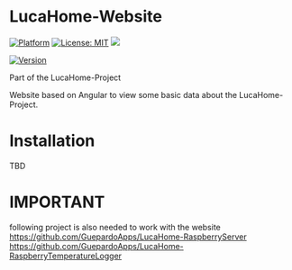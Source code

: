 # LucaHome-Website

[![Platform](https://img.shields.io/badge/platform-Raspberry-blue.svg)](https://www.raspberrypi.org/)
[![License: MIT](https://img.shields.io/badge/License-MIT-blue.svg)](https://opensource.org/licenses/MIT)
<a target="_blank" href="https://www.paypal.me/GuepardoApps" title="Donate using PayPal"><img src="https://img.shields.io/badge/paypal-donate-blue.svg" /></a>

[![Version](https://img.shields.io/badge/version-v6.0.0.180301alpha1-blue.svg)](https://github.com/GuepardoApps/LucaHome-Website)

Part of the LucaHome-Project

Website based on Angular to view some basic data about the LucaHome-Project.

# Installation
TBD

# IMPORTANT
following project is also needed to work with the website
https://github.com/GuepardoApps/LucaHome-RaspberryServer
https://github.com/GuepardoApps/LucaHome-RaspberryTemperatureLogger
